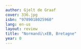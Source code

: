 ```yaml
---
author: Gjelt de Graaf
cover: 336.jpg
isbn: "9789018025960"
lang: en-us
layout: review
title: "Normandi\xEB, Bretagne"
year: 0
---
```

